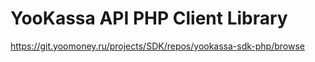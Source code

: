 # YooKassa API PHP Client Library
https://git.yoomoney.ru/projects/SDK/repos/yookassa-sdk-php/browse
